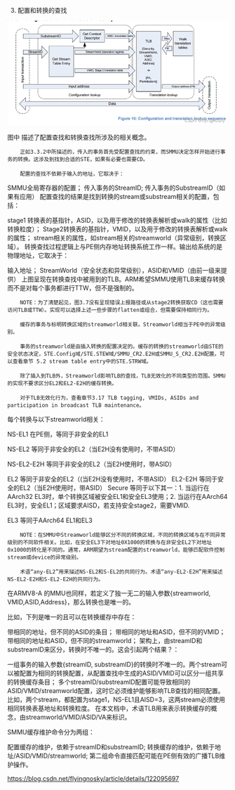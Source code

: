 
3. 配置和转换的查找

![2022-08-15-14-57-35.png](./images/2022-08-15-14-57-35.png)

图中 描述了配置查找和转换查找所涉及的相关概念。

        正如3.3.2中所描述的，传入的事务首先受配置查找的约束，而SMMU决定怎样开始进行事务的转换。这涉及到找到合适的STE，如果有必要也需要CD。

        配置的查找不依赖于输入的地址，它取决于：

SMMU全局寄存器的配置；
传入事务的StreamID;
传入事务的SubstreamID（如果有应用）
        配置查找的结果是找到转换的stream或substream相关的配置，包括：

stage1 转换表的基指针，ASID，以及用于修改的转换表解析或walk的属性（比如转换粒度）；
Stage2转换表的基指针，VMID，以及用于修改的转换表解析或walk的属性；
stream相关的属性，如stream相关的streamworld（异常级别，转换区域）。
        转换查找过程逻辑上与PE侧内存地址转换系统工作一样。输出给系统的是物理地址，它取决于：

输入地址；
StreamWorld（安全状态和异常级别），ASID和VMID（由前一级来提供）
        上图呈现在转换查找中被用到的TLB。ARM希望SMMU使用TLB来缓存转换而不是对每个事务都进行TTW，但不是强制的。

        NOTE：为了清楚起见，图3.7没有呈现错误上报路径或从stage2转换获取CD（这也需要访问TLB或TTW）。实现可以选择上述一些步骤的flatten或组合，但需要保持相同行为。

        缓存的事务与标明转换区域的streamworld相关联。Streamworld相当于PE中的异常级别。

        事务的streamworld是由插入转换的配置决定的。缓存的转换的streamworld由STE的安全状态决定，STE.Config域/STE.STEW域/SMMU_CR2.E2H或SMMU_S_CR2.E2H配置。可以查看章节 5.2 stream table entry中的STE.STRW域。

        除了插入到TLB外，Streamworld影响TLB的查找，TLB无效化的不同类型的范围。SMMU的实现不要求区分EL2和EL2-E2H的缓存转换。

        对于TLB无效化行为，查看章节3.17 TLB tagging, VMIDs, ASIDs and participation in broadcast TLB maintenance。

每个转换与以下streamworld相关：

NS-EL1 在PE侧，等同于非安全的EL1

NS-EL2 等同于非安全的EL2（当E2H没有使用时，不带ASID）

NS-EL2-E2H 等同于非安全的EL2（当E2H使用时，带ASID）

EL2 等同于非安全的EL2（(当E2H没有使用时，不带ASID）
EL2-E2H 等同于安全的EL2（当E2H使用时，带ASID）
        Secure 等同于以下其一：1. 当运行在AArch32 EL3时，单个转换区域被安全EL1和安全EL3使用；2. 当运行在AArch64 EL3时，安全EL1；区域要求AISD，若支持安全stage2，需要VMID.

EL3 等同于AArch64 EL1和EL3

        NOTE：在SMMU中Streamworld能够区分不同的转换区域，不同的转换区域与在不同异常级别的不同软件相关。比如，在安全EL3下对地址0X1000的转换与在非安全EL2下对地址0x1000的转化是不同的。通常，ARM期望为stream配置的streamworld，能够匹配软件控制stream或device的异常级别。

        术语“any-EL2”用来描述NS-EL2和S-EL2的共同行为。术语“any-EL2-E2H”用来描述NS-EL2-E2H和S-EL2-E2H的共同行为。

   在ARMV8-A 的MMU也同样，若定义了独一无二的输入参数{streamworld, VMID,ASID,Address}，那么转换也是唯一的。

比如，下列是唯一的且可以在转换缓存中存在：

带相同的地址，但不同的ASID的条目；
带相同的地址和ASID，但不同的VMID；
带相同的地址和ASID，但不同的streamworld；
架构上，由streamID和substreamID来区分，转换时不唯一的。这会引起两个结果？：

一组事务的输入参数{streamID, substreamID}的转换时不唯一的。两个stream可以被配置为相同的转换配置，从配置查找中生成的ASID/VMID可以区分一组共享的转换缓存条目；
多个streamID/substreamID配置可能导致相同的ASID/VMID/streamworld配置，这时它必须维护能够影响TLB查找的相同配置。比如，两个stream，都配置为stage1，NS-EL1且AISD=3，这两stream必须使用相同转换表基地址和转换粒度。
在本文档中，术语TLB用来表示转换缓存的概念，由streamworld/VMID/ASID/VA来标识。

SMMU缓存维护命令分为两组：

配置缓存的维护，依赖于streamID和substreamID;
转换缓存的维护，依赖于地址/ASID/VMID/streamworld;
第二组命令直接匹配可能在PE侧有效的广播TLB维护操作。



https://blog.csdn.net/flyingnosky/article/details/122095697